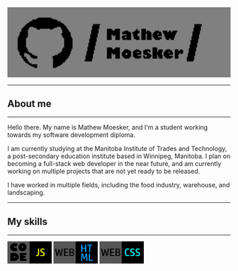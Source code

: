 <img src="/assets/img/git-banner.png">
<hr>
<h2>About me</h2>
<hr>
Hello there. My name is Mathew Moesker, and I'm a student working towards my software development diploma.

I am currently studying at the Manitoba Institute of Trades and Technology, a post-secondary education institute based in Winnipeg, Manitoba. I plan on becoming a full-stack web developer in the near future, and am currently working on multiple projects that are not yet ready to be released. 

I have worked in multiple fields, including the food industry, warehouse, and landscaping.
<hr>
<h2>My skills</h2>
<hr>
<p float="left">
  <img src="/assets/img/javascript-tag.png"> 
  <img src="/assets/img/html-tag.png"> 
  <img src="/assets/img/css-tag.png">
</p>
